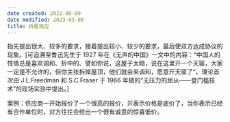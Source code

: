 ```yaml
---
date created: 2022-06-09
date modified: 2023-03-08
title: 拆屋效应
---
```


指先提出很大、较多的要求，接着提出较小、较少的要求，最后使双方达成协议的现象。[可追溯至鲁迅先生于 1927 年在《无声的中国》一文中的内容：“中国人的性情总是喜欢调和、折中的、譬如你说，这屋子太暗，说在这里开一个天窗，大家一定是不允许的，但你主张拆掉屋顶，他们就会来调和，愿意开天窗了“。理论首次由 J.L.Freedman 和 S.C.Fraser 于 1966 年做的“无压力的屈从——登门槛技术”的现场实验中提出。]

案例：供应商一开始报价了一个很高的报价，并表示价格是底价了，当你表示已经有合作单位时，对方往往会给出一个很有诚意的惊喜低价。
